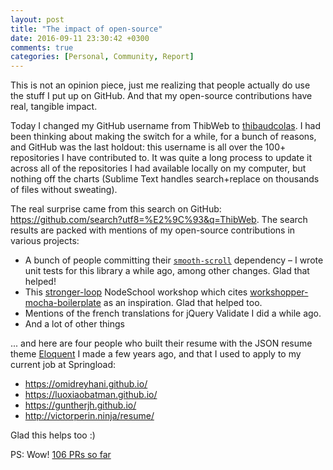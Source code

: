 ```yaml
---
layout: post
title: "The impact of open-source"
date: 2016-09-11 23:30:42 +0300
comments: true
categories: [Personal, Community, Report]
---
```


This is not an opinion piece, just me realizing that people actually do use the stuff I put up on GitHub. And that my open-source contributions have real, tangible impact.

<!-- more -->

Today I changed my GitHub username from ThibWeb to [thibaudcolas](https://github.com/thibaudcolas). I had been thinking about making the switch for a while, for a bunch of reasons, and GitHub was the last holdout: this username is all over the 100+ repositories I have contributed to. It was quite a long process to update it across all of the repositories I had available locally on my computer, but nothing off the charts (Sublime Text handles search+replace on thousands of files without sweating).

The real surprise came from this search on GitHub: https://github.com/search?utf8=%E2%9C%93&q=ThibWeb. The search results are packed with mentions of my open-source contributions in various projects:

- A bunch of people committing their [`smooth-scroll`](https://github.com/cferdinandi/smooth-scroll) dependency – I wrote unit tests for this library a while ago, among other changes. Glad that helped!
- This [stronger-loop](https://github.com/dnd1/stronger-loop) NodeSchool workshop which cites [workshopper-mocha-boilerplate](https://www.npmjs.com/package/workshopper-mocha-boilerplate) as an inspiration. Glad that helped too.
- Mentions of the french translations for jQuery Validate I did a while ago.
- And a lot of other things

... and here are four people who built their resume with the JSON resume theme [Eloquent](https://github.com/thibaudcolas/jsonresume-theme-eloquent) I made a few years ago, and that I used to apply to my current job at Springload:

- https://omidreyhani.github.io/
- https://luoxiaobatman.github.io/
- https://guntherjh.github.io/
- http://victorperin.ninja/resume/

Glad this helps too :)

PS: Wow! [106 PRs so far](https://github.com/pulls?q=is%3Apr+author%3Athibaudcolas+is%3Apublic)
